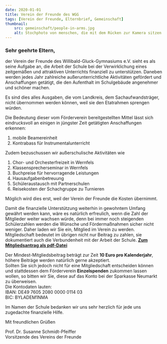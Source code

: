 ```yaml
---
date: 2020-01-01
title: Verein der Freunde des WGG
tags: [Verein der Freunde, Elternbrief, Gemeinschaft]
thumbnail: 
    src: gemeinschaft/people-in-arms.jpg
    alt: Stochphoto von menschen, die mit dem Rücken zur Kamera sitzen und sich umarmen
---
```


<h3>Sehr geehrte Eltern,</h3>

<p>
    der Verein der Freunde des Willibald-Gluck-Gymnasiums e.V. sieht es als seine
    Aufgabe an, die Arbeit der Schule bei der Verwirklichung eines
    zeitgemäßen und attraktiven Unterrichts finanziell zu
    unterstützen. Daneben werden jedes Jahr zahlreiche
    außerunterrichtliche Aktivitäten gefördert und Anschaffungen
    getätigt, die den Aufenthalt im Schulgebäude angenehmer und
    schöner machen.
</p>
<p>
    Es sind dies alles Ausgaben, die vom Landkreis, dem Sachaufwandsträger,
    nicht übernommen werden können, weil sie den Etatrahmen sprengen
    würden.
</p>
<p>
    Die Bedeutung dieser vom Förderverein bereitgestellten Mittel lässt
    sich eindrucksvoll an einigen in jüngster Zeit getätigten
    Anschaffungen erkennen:
</p>

<ol>
    <li> mobile Beamereinheit</li>
    <li> Kontrabass für Instrumentalunterricht</li>
</ol>

<p>Zudem bezuschussen wir außerschulische Aktivitäten wie</p>

<ol>
    <li> Chor- und Orchesterfreizeit in Wernfels</li>
    <li> Klassensprecherseminar in Wernfels</li>
    <li> Buchpreise für hervorragende Leistungen</li>
    <li> Hausaufgabenbetreuung</li>
    <li> Schüleraustausch mit Partnerschulen</li>
    <li> Reisekosten der Schachgruppe zu Turnieren</li>
</ol>

<p>Möglich wird dies erst, weil der Verein der Freunde die Kosten übernimmt.</p>

<p>
    Damit die finanzielle Unterstützung weiterhin in gewohntem Umfang
    gewährt werden kann, wäre es natürlich erfreulich, wenn die Zahl
    der Mitglieder weiter wachsen würde, denn bei immer noch steigenden
    Schülerzahlen werden die Wünsche und Fördermaßnahmen
    sicher nicht weniger. Daher laden wir Sie ein, Mitglied im Verein zu
    werden. Mitgliedschaft bedeutet im übrigen nicht nur Beitrag zu zahlen,
    sie dokumentiert auch die Verbundenheit mit der Arbeit der Schule.
    <strong><a href="freunde_wgg_antrag.pdf">Zum Mitgliedsantrag als pdf-Datei</a></strong>
</p>

<p>
    Der Mindest-Mitgliedsbeitrag beträgt zur Zeit
    <strong>10 Euro pro Kalenderjahr</strong>,
    höhere Beiträge werden natürlich gerne
    akzeptiert.
    <br>
    Sollten Sie sich jedoch nicht für eine Mitgliedschaft entscheiden
    können und stattdessen dem Förderverein <b>Einzelspenden</b> zukommen
    lassen wollen, so bitten wir Sie, diese auf das Konto bei der Sparkasse Neumarkt zu überweisen.
    <br>
    Die Kontodaten lauten:
    <br>
    IBAN: DE49 7605 2080 0000 0114 03 <br>
    BIC: BYLADEM1NMA
</p>

<p>Im Namen der Schule bedanken wir uns sehr herzlich für jede uns zugedachte finanzielle Hilfe.</p>

<p>Mit freundlichen Grüßen</p>
<p>
    Prof. Dr. Susanne Schmidt-Pfeiffer
    <br>
    Vorsitzende des Vereins der Freunde
</p>
